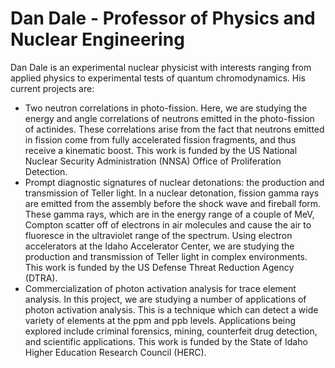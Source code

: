 # Dan Dale - Professor of Physics and Nuclear Engineering

Dan Dale is an experimental nuclear physicist with interests ranging from applied physics to experimental tests of quantum chromodynamics. His current projects are:

- Two neutron correlations in photo-fission. Here, we are studying the energy and angle correlations of neutrons emitted in the photo-fission of actinides. These correlations arise from the fact that neutrons emitted in fission come from fully accelerated fission fragments, and thus receive a kinematic boost. This work is funded by the US National Nuclear Security Administration (NNSA) Office of Proliferation Detection.
- Prompt diagnostic signatures of nuclear detonations: the production and transmission of Teller light. In a nuclear detonation, fission gamma rays are emitted from the assembly before the shock wave and fireball form. These gamma rays, which are in the energy range of a couple of MeV, Compton scatter off of electrons in air molecules and cause the air to fluoresce in the ultraviolet range of the spectrum. Using electron accelerators at the Idaho Accelerator Center, we are studying the production and transmission of Teller light in complex environments. This work is funded by the US Defense Threat Reduction Agency (DTRA).
- Commercialization of photon activation analysis for trace element analysis. In this project, we are studying a number of applications of photon activation analysis. This is a technique which can detect a wide variety of elements at the ppm and ppb levels. Applications being explored include criminal forensics, mining, counterfeit drug detection, and scientific applications. This work is funded by the State of Idaho Higher Education Research Council (HERC).

